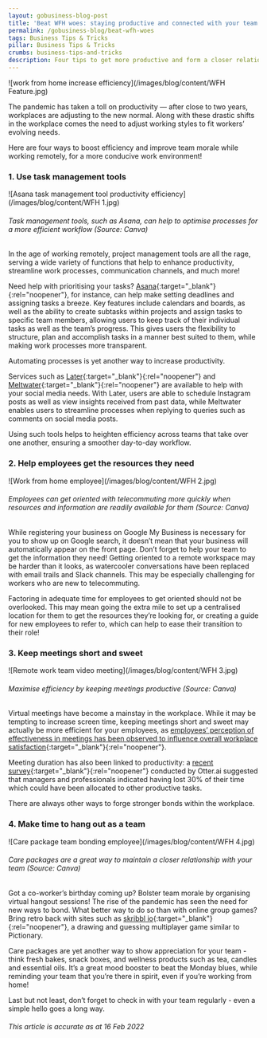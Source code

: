 ```yaml
---
layout: gobusiness-blog-post
title: 'Beat WFH woes: staying productive and connected with your team'
permalink: /gobusiness-blog/beat-wfh-woes
tags: Business Tips & Tricks
pillar: Business Tips & Tricks
crumbs: business-tips-and-tricks
description: Four tips to get more productive and form a closer relationship with your team while working remotely
---
```


![work from home increase efficiency](/images/blog/content/WFH Feature.jpg)

The pandemic has taken a toll on productivity — after close to two years, workplaces are adjusting to the new normal. Along with these drastic shifts in the workplace comes the need to adjust working styles to fit workers’ evolving needs.

Here are four ways to boost efficiency and improve team morale while working remotely, for a more conducive work environment! 

### 1. Use task management tools 

![Asana task management tool productivity efficiency](/images/blog/content/WFH 1.jpg)
###### Task management tools, such as Asana, can help to optimise processes for a more efficient workflow (Source: Canva)

In the age of working remotely, project management tools are all the rage, serving a wide variety of functions that help to enhance productivity, streamline work processes, communication channels, and much more!  

Need help with prioritising your tasks? [Asana](https://asana.com/){:target="_blank"}{:rel="noopener"}, for instance, can help make setting deadlines and assigning tasks a breeze. Key features include calendars and boards, as well as the ability to create subtasks within projects and assign tasks to specific team members, allowing users to keep track of their individual tasks as well as the team’s progress. This gives users the flexibility to structure, plan and accomplish tasks in a manner best suited to them, while making work processes more transparent. 

Automating processes is yet another way to increase productivity. 

Services such as [Later](https://later.com/){:target="_blank"}{:rel="noopener"} and [Meltwater](https://www.meltwater.com/en){:target="_blank"}{:rel="noopener"} are available to help with your social media needs. With Later, users are able to schedule Instagram posts as well as view insights received from past data, while Meltwater enables users to streamline processes when replying to queries such as comments on social media posts. 

Using such tools helps to heighten efficiency across teams that take over one another, ensuring a smoother day-to-day workflow.

### 2. Help employees get the resources they need 

![Work from home employee](/images/blog/content/WFH 2.jpg)
###### Employees can get oriented with telecommuting more quickly when resources and information are readily available for them (Source: Canva)

While registering your business on Google My Business is necessary for you to show up on Google search, it doesn’t mean that your business will automatically appear on the front page. Don’t forget to help your team to get the information they need! Getting oriented to a remote workspace may be harder than it looks, as watercooler conversations have been replaced with email trails and Slack channels. This may be especially challenging for workers who are new to telecommuting. 

Factoring in adequate time for employees to get oriented should not be overlooked. This may mean going the extra mile to set up a centralised location for them to get the resources they’re looking for, or creating a guide for new employees to refer to, which can help to ease their transition to their role! 

### 3. Keep meetings short and sweet

![Remote work team video meeting](/images/blog/content/WFH 3.jpg)
###### Maximise efficiency by keeping meetings productive (Source: Canva)

Virtual meetings have become a mainstay in the workplace. While it may be tempting to increase screen time, keeping meetings short and sweet may actually be more efficient for your employees, as [employees’ perception of effectiveness in meetings has been observed to influence overall workplace satisfaction](https://hbr.org/2017/07/stop-the-meeting-madness?src=gobiz_blog){:target="_blank"}{:rel="noopener"}. 

Meeting duration has also been linked to productivity: a [recent survey](https://blog.otter.ai/meeting-statistics/?src=gobiz_blog){:target="_blank"}{:rel="noopener"} conducted by Otter.ai suggested that managers and professionals indicated having lost 30% of their time which could have been allocated to other productive tasks.  

There are always other ways to forge stronger bonds within the workplace.

### 4. Make time to hang out as a team

![Care package team bonding employee](/images/blog/content/WFH 4.jpg)
###### Care packages are a great way to maintain a closer relationship with your team (Source: Canva)

Got a co-worker’s birthday coming up? Bolster team morale by organising virtual hangout sessions! The rise of the pandemic has seen the need for new ways to bond. What better way to do so than with online group games? Bring retro back with sites such as [skribbl io](https://skribbl.io/?src=gobiz_blog){:target="_blank"}{:rel="noopener"}, a drawing and guessing multiplayer game similar to Pictionary. 

Care packages are yet another way to show appreciation for your team - think fresh bakes, snack boxes, and wellness products such as tea, candles and essential oils. It’s a great mood booster to beat the Monday blues, while reminding your team that you’re there in spirit, even if you’re working from home! 

Last but not least, don’t forget to check in with your team regularly - even a simple hello goes a long way. 

###### This article is accurate as at 16 Feb 2022